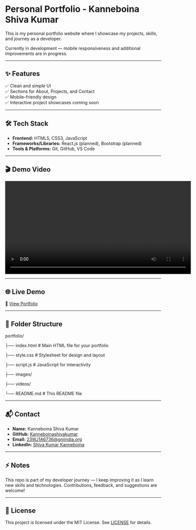 # Personal Portfolio - Kanneboina Shiva Kumar

This is my personal portfolio website where I showcase my projects, skills, and journey as a developer.

Currently in development — mobile responsiveness and additional improvements are in progress.

---

## ✨ Features

✅ Clean and simple UI  
✅ Sections for About, Projects, and Contact  
✅ Mobile-friendly design  
✅ Interactive project showcases coming soon  

---

## 🛠️ Tech Stack

- **Frontend:** HTML5, CSS3, JavaScript  
- **Frameworks/Libraries:** React.js (planned), Bootstrap (planned)  
- **Tools & Platforms:** Git, GitHub, VS Code  

---

## 🎬 Demo Video

<video width="600" controls>
  <source src="assets/demo.mp4" type="video/mp4" alt="Watch Demo">
  Your browser does not support the video tag.
</video>


---

## 🌐 Live Demo

🔗 [View Portfolio](https://kanneboinashivakumar.github.io/portfolio/)

---

## 📂 Folder Structure

portfolio/

├── index.html         # Main HTML file for your portfolio

├── style.css          # Stylesheet for design and layout

├── script.js          # JavaScript for interactivity

├── images/

├── videos/

└── README.md          # This README file


---

## 📬 Contact

- **Name:** Kanneboina Shiva Kumar  
- **GitHub:** [Kanneboinashivakumar](https://github.com/Kanneboinashivakumar)  
- **Email:** 23WJ1A6736@gniindia.org  
- **LinkedIn:** [Shiva Kumar Kanneboina](https://www.linkedin.com/in/shiva-kumar-kannaeboina-b6a844298)

---

## ⚡ Notes

This repo is part of my developer journey — I keep improving it as I learn new skills and technologies. Contributions, feedback, and suggestions are welcome!

---

## 📄 License

This project is licensed under the MIT License. See [LICENSE](LICENSE) for details.
